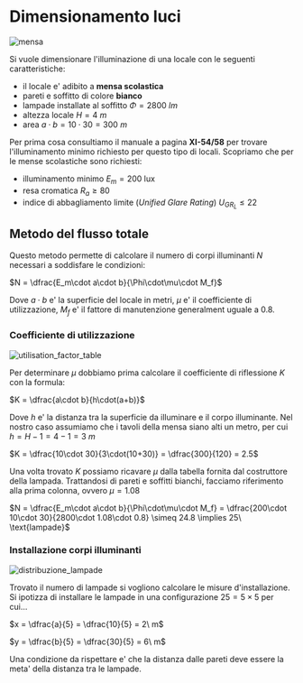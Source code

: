 # Dimensionamento luci  

![mensa](https://github.com/user-attachments/assets/d91236b0-1377-47f2-bf6a-a43ea6c06602)  

Si vuole dimensionare l'illuminazione di una locale con le seguenti caratteristiche:

* il locale e' adibito a **mensa scolastica** 
* pareti e soffitto di colore **bianco**
* lampade installate al soffitto $\Phi = 2800\ lm$
* altezza locale $H = 4\ m$
* area $a \cdot b = 10 \cdot 30 = 300\ m$

Per prima cosa consultiamo il manuale a pagina **XI-54/58** per trovare l'illuminamento minimo richiesto per questo tipo di locali. Scopriamo che per le mense scolastiche sono richiesti:  

* illuminamento minimo $E_m = 200\ \text{lux}$  
* resa cromatica $R_a \ge 80$
* indice di abbagliamento limite (*Unified Glare Rating*) $U_{GR_L} \le 22$

## Metodo del flusso totale  

Questo metodo permette di calcolare il numero di corpi illuminanti $N$ necessari a soddisfare le condizioni:  

$N = \dfrac{E_m\cdot a\cdot b}{\Phi\cdot\mu\cdot M_f}$  

Dove $a\cdot b$ e' la superficie del locale in metri, $\mu$ e' il coefficiente di utilizzazione, $M_f$ e' il fattore di manutenzione generalment uguale a $0.8$.  

### Coefficiente di utilizzazione  

![utilisation_factor_table](https://github.com/user-attachments/assets/4e59c545-1ee1-4953-92db-29591bb5e4a2)  

Per determinare $\mu$ dobbiamo prima calcolare il coefficiente di riflessione $K$ con la formula:  

$K = \dfrac{a\cdot b}{h\cdot(a+b)}$  

Dove $h$ e' la distanza tra la superficie da illuminare e il corpo illuminante. Nel nostro caso assumiamo che i tavoli della mensa siano alti un metro, per cui $h=H-1=4-1=3\ m$  


$K = \dfrac{10\cdot 30}{3\cdot(10+30)} = \dfrac{300}{120} = 2.5$  

Una volta trovato $K$ possiamo ricavare $\mu$ dalla tabella fornita dal costruttore della lampada. Trattandosi di pareti e soffitti bianchi, facciamo riferimento alla prima colonna, ovvero $\mu = 1.08$  

$N = \dfrac{E_m\cdot a\cdot b}{\Phi\cdot\mu\cdot M_f} = \dfrac{200\cdot 10\cdot 30}{2800\cdot 1.08\cdot 0.8} \simeq 24.8 \implies 25\ \text{lampade}$  

### Installazione corpi illuminanti  

![distribuzione_lampade](https://github.com/user-attachments/assets/b9bde1a4-d264-4eba-8639-fce1a98e31df)

Trovato il numero di lampade si vogliono calcolare le misure d'installazione. Si ipotizza di installare le lampade in una configurazione $25=5\times5$ per cui...  

$x = \dfrac{a}{5} = \dfrac{10}{5} = 2\ m$  

$y = \dfrac{b}{5} = \dfrac{30}{5} = 6\ m$  

Una condizione da rispettare e' che la distanza dalle pareti deve essere la meta' della distanza tra le lampade.  
